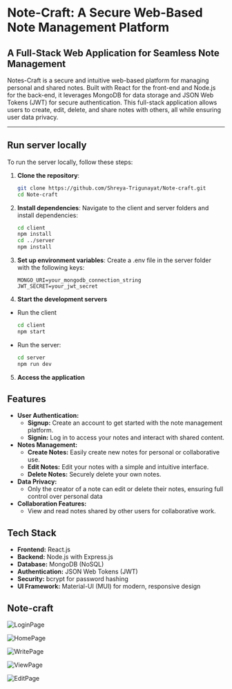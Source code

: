 # Note-Craft: A Secure Web-Based Note Management Platform

## A Full-Stack Web Application for Seamless Note Management

Notes-Craft is a secure and intuitive web-based platform for managing personal and shared notes. Built with React for the front-end and Node.js for the back-end, it leverages MongoDB for data storage and JSON Web Tokens (JWT) for secure authentication. This full-stack application allows users to create, edit, delete, and share notes with others, all while ensuring user data privacy.

---

## Run server locally

To run the server locally, follow these steps:
1. **Clone the repository**:
   ```bash
   git clone https://github.com/Shreya-Trigunayat/Note-craft.git
   cd Note-craft
2. **Install dependencies**: Navigate to the client and server folders and install dependencies:
   ```bash
   cd client
   npm install
   cd ../server
   npm install
3. **Set up environment variables**: Create a .env file in the server folder with the following keys:
   ```env
   MONGO_URI=your_mongodb_connection_string
   JWT_SECRET=your_jwt_secret
4. **Start the development servers**
- Run the client
   ```bash
   cd client
   npm start
- Run the server:
   ```bash
   cd server
   npm run dev
5. **Access the application**  
   
## Features

- **User Authentication:** 
   - **Signup:** Create an account to get started with the note management platform.
   - **Signin:** Log in to access your notes and interact with shared content.
- **Notes Management:**
   - **Create Notes:** Easily create new notes for personal or collaborative use.
   - **Edit Notes:** Edit your notes with a simple and intuitive interface.
   - **Delete Notes:** Securely delete your own notes.
- **Data Privacy:**
   - Only the creator of a note can edit or delete their notes, ensuring full control over personal data
- **Collaboration Features:**
   - View and read notes shared by other users for collaborative work.

## Tech Stack
- **Frontend:** React.js
- **Backend:** Node.js with Express.js
- **Database:** MongoDB (NoSQL)
- **Authentication:** JSON Web Tokens (JWT)
- **Security:** bcrypt for password hashing
- **UI Framework:** Material-UI (MUI) for modern, responsive design

## Note-craft
![LoginPage](https://github.com/user-attachments/assets/efd18d68-53ad-4800-b8a8-1a83f11fdc2b)

![HomePage](https://github.com/user-attachments/assets/e4aa36a5-6b7d-4fcf-a410-02321707c128)

![WritePage](https://github.com/user-attachments/assets/e1808099-6d3a-44f0-807e-a44a67f4adff)

![ViewPage](https://github.com/user-attachments/assets/fee234c7-d0da-49e2-b31d-1fd4414ee924)

![EditPage](https://github.com/user-attachments/assets/f9da6519-8df5-4d24-b83f-67a79da78af5)






